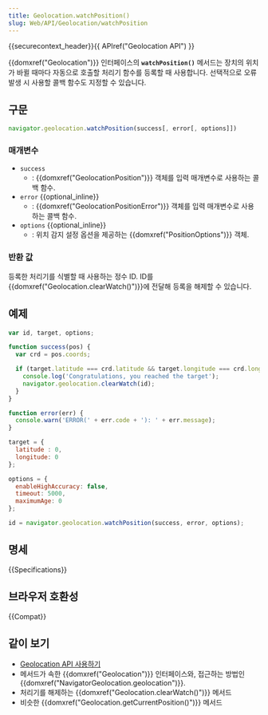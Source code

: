 ```yaml
---
title: Geolocation.watchPosition()
slug: Web/API/Geolocation/watchPosition
---
```


{{securecontext_header}}{{ APIref("Geolocation API") }}

{{domxref("Geolocation")}} 인터페이스의 **`watchPosition()`** 메서드는 장치의 위치가 바뀔 때마다 자동으로 호출할 처리기 함수를 등록할 때 사용합니다. 선택적으로 오류 발생 시 사용할 콜백 함수도 지정할 수 있습니다.

## 구문

```js
navigator.geolocation.watchPosition(success[, error[, options]])
```

### 매개변수

- `success`
  - : {{domxref("GeolocationPosition")}} 객체를 입력 매개변수로 사용하는 콜백 함수.
- `error` {{optional_inline}}
  - : {{domxref("GeolocationPositionError")}} 객체를 입력 매개변수로 사용하는 콜백 함수.
- `options` {{optional_inline}}
  - : 위치 감지 설정 옵션을 제공하는 {{domxref("PositionOptions")}} 객체.

### 반환 값

등록한 처리기를 식별할 때 사용하는 정수 ID. ID를 {{domxref("Geolocation.clearWatch()")}}에 전달해 등록을 해제할 수 있습니다.

## 예제

```js
var id, target, options;

function success(pos) {
  var crd = pos.coords;

  if (target.latitude === crd.latitude && target.longitude === crd.longitude) {
    console.log('Congratulations, you reached the target');
    navigator.geolocation.clearWatch(id);
  }
}

function error(err) {
  console.warn('ERROR(' + err.code + '): ' + err.message);
}

target = {
  latitude : 0,
  longitude: 0
};

options = {
  enableHighAccuracy: false,
  timeout: 5000,
  maximumAge: 0
};

id = navigator.geolocation.watchPosition(success, error, options);
```

## 명세

{{Specifications}}

## 브라우저 호환성

{{Compat}}

## 같이 보기

- [Geolocation API 사용하기](/ko/docs/Web/API/Geolocation_API/Using_the_Geolocation_API)
- 메서드가 속한 {{domxref("Geolocation")}} 인터페이스와, 접근하는 방법인 {{domxref("NavigatorGeolocation.geolocation")}}.
- 처리기를 해제하는 {{domxref("Geolocation.clearWatch()")}} 메서드
- 비슷한 {{domxref("Geolocation.getCurrentPosition()")}} 메서드
